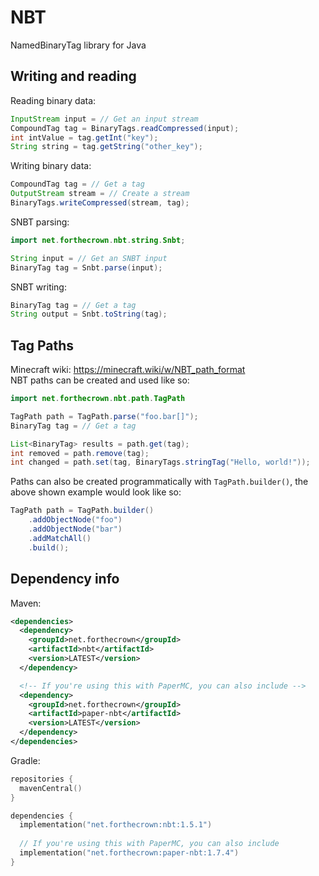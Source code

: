 
# NBT
NamedBinaryTag library for Java
## Writing and reading
Reading binary data:
```java
InputStream input = // Get an input stream
CompoundTag tag = BinaryTags.readCompressed(input);
int intValue = tag.getInt("key");
String string = tag.getString("other_key");
```
Writing binary data:
```java
CompoundTag tag = // Get a tag
OutputStream stream = // Create a stream
BinaryTags.writeCompressed(stream, tag);
```
SNBT parsing:
```java
import net.forthecrown.nbt.string.Snbt;

String input = // Get an SNBT input
BinaryTag tag = Snbt.parse(input);
```
SNBT writing:
```java
BinaryTag tag = // Get a tag
String output = Snbt.toString(tag);
```
## Tag Paths
Minecraft wiki: https://minecraft.wiki/w/NBT_path_format  
NBT paths can be created and used like so:
```java
import net.forthecrown.nbt.path.TagPath

TagPath path = TagPath.parse("foo.bar[]");
BinaryTag tag = // Get a tag

List<BinaryTag> results = path.get(tag);
int removed = path.remove(tag);
int changed = path.set(tag, BinaryTags.stringTag("Hello, world!"));
```
Paths can also be created programmatically with `TagPath.builder()`, the above shown example would look like so:
```java
TagPath path = TagPath.builder()
	.addObjectNode("foo")
	.addObjectNode("bar")
	.addMatchAll()
	.build();
```
## Dependency info
Maven:
```xml
<dependencies>
  <dependency>
    <groupId>net.forthecrown</groupId>
    <artifactId>nbt</artifactId>
    <version>LATEST</version>
  </dependency>

  <!-- If you're using this with PaperMC, you can also include -->
  <dependency>
    <groupId>net.forthecrown</groupId>
    <artifactId>paper-nbt</artifactId>
    <version>LATEST</version>
  </dependency>
</dependencies>
```
Gradle:
```kotlin
repositories {
  mavenCentral()
}

dependencies {
  implementation("net.forthecrown:nbt:1.5.1")
  
  // If you're using this with PaperMC, you can also include 
  implementation("net.forthecrown:paper-nbt:1.7.4")
}
```